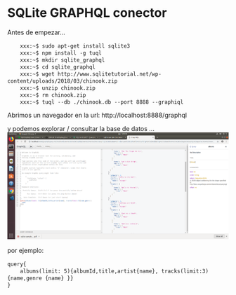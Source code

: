 # SQLite GRAPHQL conector 

Antes de empezar...
```shell
    xxx:~$ sudo apt-get install sqlite3
    xxx:~$ npm install -g tuql
    xxx:~$ mkdir sqlite_graphql
    xxx:~$ cd sqlite_graphql
    xxx:~$ wget http://www.sqlitetutorial.net/wp-content/uploads/2018/03/chinook.zip
    xxx:~$ unzip chinook.zip
    xxx:~$ rm chinook.zip
    xxx:~$ tuql --db ./chinook.db --port 8888 --graphiql
```

Abrimos un navegador en la url:  http://localhost:8888/graphql

y podemos explorar / consultar la base de datos ... 
![graphiql](graphiQL_sobre_tuql_SQLite_Chinook_DB.png)

por ejemplo:

    query{
        albums(limit: 5){albumId,title,artist{name}, tracks(limit:3){name,genre {name} }}
    }
